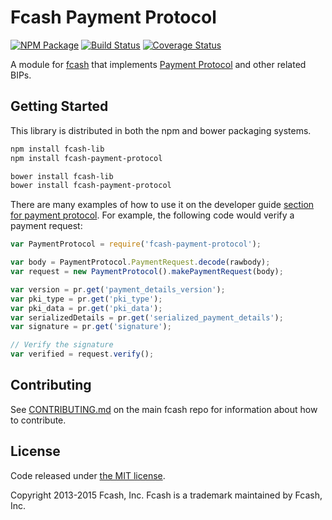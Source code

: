 Fcash Payment Protocol
=======

[![NPM Package](https://img.shields.io/npm/v/fcash-payment-protocol.svg?style=flat-square)](https://www.npmjs.org/package/fcash-payment-protocol)
[![Build Status](https://img.shields.io/travis/fcash-project/fcash-payment-protocol.svg?branch=master&style=flat-square)](https://travis-ci.org/fcash-project/fcash-payment-protocol)
[![Coverage Status](https://img.shields.io/coveralls/fcash-project/fcash-payment-protocol.svg?style=flat-square)](https://coveralls.io/r/fcash-project/fcash-payment-protocol)

A module for [fcash](https://github.com/fcash-project/fcash) that implements [Payment Protocol](https://github.com/bitcoin/bips/blob/master/bip-0070.mediawiki) and other related BIPs.

## Getting Started

This library is distributed in both the npm and bower packaging systems.

```sh
npm install fcash-lib
npm install fcash-payment-protocol
```

```sh
bower install fcash-lib
bower install fcash-payment-protocol
```

There are many examples of how to use it on the developer guide [section for payment protocol](https://fcash.io/api/paypro). For example, the following code would verify a payment request:

```javascript
var PaymentProtocol = require('fcash-payment-protocol');

var body = PaymentProtocol.PaymentRequest.decode(rawbody);
var request = new PaymentProtocol().makePaymentRequest(body);

var version = pr.get('payment_details_version');
var pki_type = pr.get('pki_type');
var pki_data = pr.get('pki_data');
var serializedDetails = pr.get('serialized_payment_details');
var signature = pr.get('signature');

// Verify the signature
var verified = request.verify();
```

## Contributing

See [CONTRIBUTING.md](https://github.com/fcash-project/fcash-core/blob/master/CONTRIBUTING.md) on the main fcash repo for information about how to contribute.

## License

Code released under [the MIT license](https://github.com/fcash-project/fcash-core/blob/master/LICENSE).

Copyright 2013-2015 Fcash, Inc. Fcash is a trademark maintained by Fcash, Inc.
